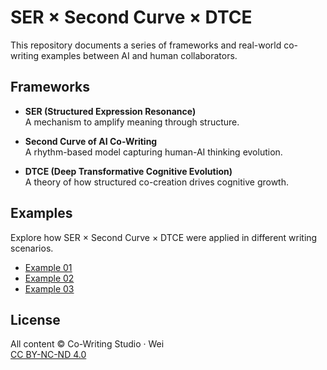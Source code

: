 # SER × Second Curve × DTCE

This repository documents a series of frameworks and real-world co-writing examples between AI and human collaborators.

## Frameworks

- **SER (Structured Expression Resonance)**  
A mechanism to amplify meaning through structure.

- **Second Curve of AI Co-Writing**  
A rhythm-based model capturing human-AI thinking evolution.

- **DTCE (Deep Transformative Cognitive Evolution)**  
A theory of how structured co-creation drives cognitive growth.

## Examples

Explore how SER × Second Curve × DTCE were applied in different writing scenarios.

- [Example 01](examples/example-01.md)  
- [Example 02](examples/example-02.md)  
- [Example 03](examples/example-03.md)  

## License

All content © Co-Writing Studio · Wei  
[CC BY-NC-ND 4.0](https://creativecommons.org/licenses/by-nc-nd/4.0/)
